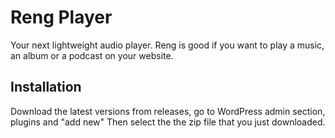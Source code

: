 # Reng Player
Your next lightweight audio player.
Reng is good if you want to play a music, an album or a podcast on your website.

## Installation
Download the latest versions from releases, go to WordPress admin section, plugins and "add new" Then select the the zip file that you just downloaded. 
